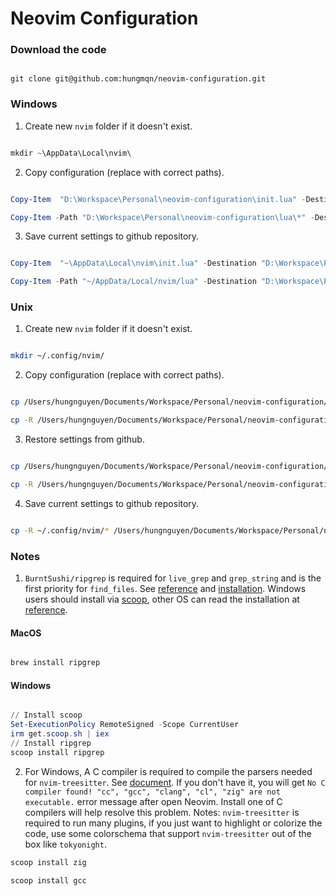 # Neovim Configuration

### Download the code

```git

git clone git@github.com:hungmqn/neovim-configuration.git

```

### Windows

1. Create new `nvim` folder if it doesn't exist.

```powershell

mkdir ~\AppData\Local\nvim\

```

2. Copy configuration (replace with correct paths).

```powershell

Copy-Item  "D:\Workspace\Personal\neovim-configuration\init.lua" -Destination "~\AppData\Local\nvim\init.lua"

Copy-Item -Path "D:\Workspace\Personal\neovim-configuration\lua\*" -Destination "~/AppData/Local/nvim/lua" -Recurse -Force

```

3. Save current settings to github repository.

```powershell

Copy-Item  "~\AppData\Local\nvim\init.lua" -Destination "D:\Workspace\Personal\neovim-configuration\init.lua"

Copy-Item -Path "~/AppData/Local/nvim/lua" -Destination "D:\Workspace\Personal\neovim-configuration\lua" -Recurse -Force

```

### Unix

1. Create new `nvim` folder if it doesn't exist.

```zsh

mkdir ~/.config/nvim/

```

2. Copy configuration (replace with correct paths).

```zsh

cp /Users/hungnguyen/Documents/Workspace/Personal/neovim-configuration/init.lua ~/.config/nvim/init.lua

cp -R /Users/hungnguyen/Documents/Workspace/Personal/neovim-configuration/lua ~/.config/nvim/lua

```

3. Restore settings from github.

```zsh

cp /Users/hungnguyen/Documents/Workspace/Personal/neovim-configuration/init.lua ~/.config/nvim/init.lua

cp -R /Users/hungnguyen/Documents/Workspace/Personal/neovim-configuration/lua/* ~/.config/nvim/lua/

```

4. Save current settings to github repository.

```zsh

cp -R ~/.config/nvim/* /Users/hungnguyen/Documents/Workspace/Personal/neovim-configuration/

```

### Notes

1.  `BurntSushi/ripgrep` is required for `live_grep` and `grep_string` and is the first priority for `find_files`. See [reference](https://github.com/nvim-telescope/telescope.nvim#suggested-dependencies) and [installation](https://github.com/BurntSushi/ripgrep). Windows users should install via [scoop](https://scoop.sh/), other OS can read the installation at [reference](https://github.com/BurntSushi/ripgrep#installation).

#### MacOS

```zsh

brew install ripgrep

```

#### Windows

```powershell

// Install scoop
Set-ExecutionPolicy RemoteSigned -Scope CurrentUser
irm get.scoop.sh | iex
// Install ripgrep
scoop install ripgrep
```

2. For Windows, A C compiler is required to compile the parsers needed for `nvim-treesitter`. See [document](https://github.com/nvim-treesitter/nvim-treesitter/wiki/Windows-support). If you don't have it, you will get `No C compiler found! "cc", "gcc", "clang", "cl", "zig" are not executable.` error message after open Neovim. Install one of C compilers will help resolve this problem. Notes: `nvim-treesitter` is required to run many plugins, if you just want to highlight or colorize the code, use some colorschema that support `nvim-treesitter` out of the box like `tokyonight`.

```powershell
scoop install zig
```

```powershell
scoop install gcc
```
